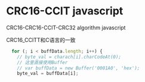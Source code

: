 # CRC16-CCIT javascript
CRC16-CRC16-CCIT-CRC32 algorithm javascript


CRC16_CCITT和C语言的一致
```javascript
  for (; i < buffData.length; i++) {
    // byte_val = charach[i].charCodeAt(0);
    // 这里直接使用Buffer
    // var buffData = new Buffer('0001A0', 'hex');
    byte_val = buffData[i];
```
